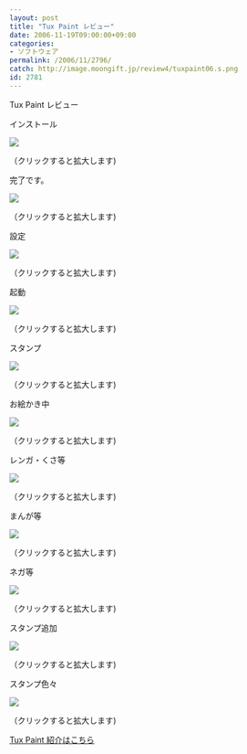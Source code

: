 ```yaml
---
layout: post
title: "Tux Paint レビュー"
date: 2006-11-19T09:00:00+09:00
categories:
- ソフトウェア
permalink: /2006/11/2796/
catch: http://image.moongift.jp/review4/tuxpaint06.s.png
id: 2781
---
```

Tux Paint レビュー  
<!--more-->

インストール

  

[![](http://image.moongift.jp/review4/tuxpaint01.s.png)](http://image.moongift.jp/review4/tuxpaint01.png)  
  
（クリックすると拡大します)

  

完了です。

  

[![](http://image.moongift.jp/review4/tuxpaint02.s.png)](http://image.moongift.jp/review4/tuxpaint02.png)  
  
（クリックすると拡大します)

  

設定

  

[![](http://image.moongift.jp/review4/tuxpaint03.s.png)](http://image.moongift.jp/review4/tuxpaint03.png)  
  
（クリックすると拡大します)

  

起動

  

[![](http://image.moongift.jp/review4/tuxpaint04.s.png)](http://image.moongift.jp/review4/tuxpaint04.png)  
  
（クリックすると拡大します)

  

スタンプ

  

[![](http://image.moongift.jp/review4/tuxpaint05.s.png)](http://image.moongift.jp/review4/tuxpaint05.png)  
  
（クリックすると拡大します)

  

お絵かき中

  

[![](http://image.moongift.jp/review4/tuxpaint06.s.png)](http://image.moongift.jp/review4/tuxpaint06.png)  
  
（クリックすると拡大します)

  

レンガ・くさ等

  

[![](http://image.moongift.jp/review4/tuxpaint07.s.png)](http://image.moongift.jp/review4/tuxpaint07.png)  
  
（クリックすると拡大します)

  

まんが等

  

[![](http://image.moongift.jp/review4/tuxpaint08.s.png)](http://image.moongift.jp/review4/tuxpaint08.png)  
  
（クリックすると拡大します)

  

ネガ等

  

[![](http://image.moongift.jp/review4/tuxpaint09.s.png)](http://image.moongift.jp/review4/tuxpaint09.png)  
  
（クリックすると拡大します)

  

スタンプ追加

  

[![](http://image.moongift.jp/review4/tuxpaint10.s.png)](http://image.moongift.jp/review4/tuxpaint10.png)  
  
（クリックすると拡大します)

  

スタンプ色々

  

[![](http://image.moongift.jp/review4/tuxpaint11.s.png)](http://image.moongift.jp/review4/tuxpaint11.png)  
  
（クリックすると拡大します)

  

[Tux Paint 紹介はこちら](http://oss.moongift.jp/intro/i-2795.html)

